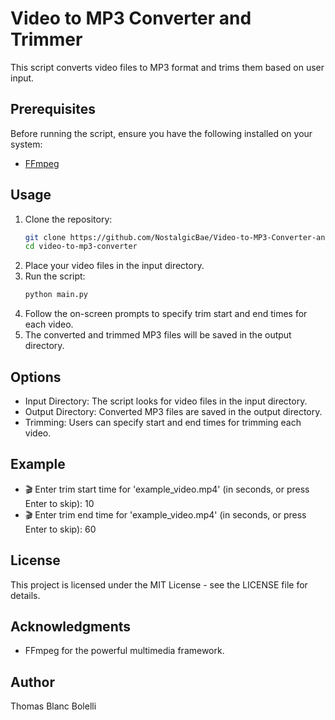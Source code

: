 # Video to MP3 Converter and Trimmer

This script converts video files to MP3 format and trims them based on user input.

## Prerequisites

Before running the script, ensure you have the following installed on your system:
- [FFmpeg](https://ffmpeg.org/download.html)

## Usage

1. Clone the repository:
   ```bash
   git clone https://github.com/NostalgicBae/Video-to-MP3-Converter-and-Trimmer.git
   cd video-to-mp3-converter
2. Place your video files in the input directory.
3. Run the script:
   ```bash
   python main.py
4. Follow the on-screen prompts to specify trim start and end times for each video.
5. The converted and trimmed MP3 files will be saved in the output directory.

## Options

- Input Directory: The script looks for video files in the input directory.
- Output Directory: Converted MP3 files are saved in the output directory.
- Trimming: Users can specify start and end times for trimming each video.

## Example

- 🎬 Enter trim start time for 'example_video.mp4' (in seconds, or press Enter to skip): 10
- 🎬 Enter trim end time for 'example_video.mp4' (in seconds, or press Enter to skip): 60

## License

This project is licensed under the MIT License - see the LICENSE file for details.

## Acknowledgments

- FFmpeg for the powerful multimedia framework.

## Author

Thomas Blanc Bolelli